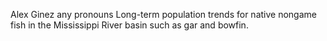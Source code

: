 Alex Ginez
any pronouns
Long-term population trends for native nongame fish in the Mississippi River basin such as gar and bowfin. 


